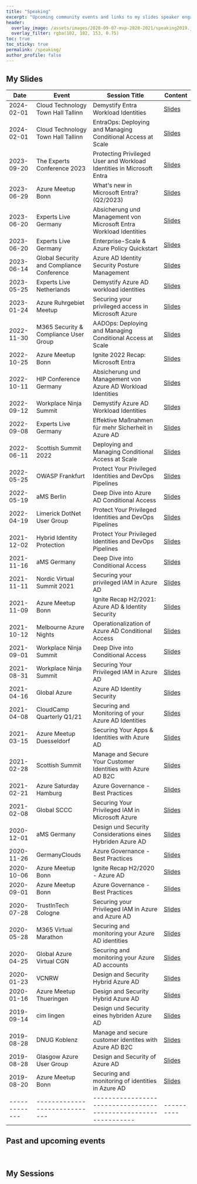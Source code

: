 ```yaml
---
title: "Speaking"
excerpt: "Upcoming community events and links to my slides speaker engagements"
header:
  overlay_image: /assets/images/2020-09-07-mvp-2020-2021/speaking2019.jpeg
  overlay_filter: rgba(102, 102, 153, 0.75)
toc: true
toc_sticky: true  
permalink: /speaking/
author_profile: false
---
```


## My Slides

| Date        | Event                       | Session Title                                                | Content  |
|-------------|-----------------------------|--------------------------------------------------------------|----------|
| 2024-02-01  | Cloud Technology Town Hall Tallinn | Demystify Entra Workload Identities | [Slides](https://github.com/Cloud-Architekt/meetups/blob/master/2024-02-01%20CTTT%20-%20Demystify-Entra-Workload-Identities.pdf) |  |
| 2024-02-01  | Cloud Technology Town Hall Tallinn | EntraOps: Deploying and Managing Conditional Access at Scale | [Slides](https://github.com/Cloud-Architekt/meetups/blob/master/2024-02-01%20CTTT%20-%20EntraOps-Deploying-Managing-CA-at-Scale.pdf) |  |
| 2023-09-20  | The Experts Conference 2023 | Protecting Privileged User and Workload Identities in Microsoft Entra | [Slides](https://github.com/Cloud-Architekt/meetups/blob/master/2023-09-20%20TEC-Protecting-Privileged-User-Workload-Identities-in-Microsoft%20-Entra.pdf) | |
| 2023-06-29  | Azure Meetup Bonn | What's new in Microsoft Entra? (Q2/2023) | [Slides](https://github.com/Cloud-Architekt/meetups/blob/master/2023-06-29%20AzureBonn-Microsoft-Entra-News.pdf) | |
| 2023-06-20  | Experts Live Germany | Absicherung und Management von Microsoft Entra Workload Identities | [Slides](https://github.com/Cloud-Architekt/meetups/blob/master/2023-06-20%20Experts%20Live%20DE%20-%20Absicherung-Management-Workload-Identities.pdf) | |
| 2023-06-20  | Experts Live Germany | Enterprise-Scale & Azure Policy Quickstart | [Slides](https://github.com/Cloud-Architekt/meetups/blob/master/2023-06-20%20Experts%20Live%20DE%20-%20Enterprise-Scale-Azure-Policies-QuickStart.pdf) | |
| 2023-06-14  | Global Security and Compliance Conference | Azure AD Identity Security Posture Management | [Slides](https://github.com/Cloud-Architekt/meetups/blob/master/2023-06-14%20GSCC-AzureAD-Security-Posture-Management.pdf) | |
| 2023-05-25  | Experts Live Netherlands    | Demystify Azure AD workload identities | [Slides](https://github.com/Cloud-Architekt/meetups/blob/master/2023-05-25%20ExpertsLiveNL%20Demystify-Workload-Identities.pdf) | |
| 2023-01-24  | Azure Ruhrgebiet Meetup     | Securing your privileged access in Microsoft Azure           | [Slides](https://github.com/Cloud-Architekt/meetups/blob/master/2023-01-24%20Azure-Ruhrgebiet%20-%20Securing-privileged-access-Azure.pdf) | |
| 2022-11-30  | M365 Security & Compliance User Group    | AADOps: Deploying and Managing Conditional Access at Scale | [Slides](https://github.com/Cloud-Architekt/meetups/blob/master/2022-11-30%20M365SANDCUG-AADOps-Operationalization-of-Conditional%20Access.pdf) | |
| 2022-10-25  | Azure Meetup Bonn           | Ignite 2022 Recap: Microsoft Entra                           | [Slides](https://github.com/Cloud-Architekt/meetups/blob/master/2022-10-25%20AzBonn-Ignite-Recap-2022.pdf) | |
| 2022-10-11  | HIP Conference Germany      | Absicherung und Management von Azure AD Workload Identities  | [Slides](https://github.com/Cloud-Architekt/meetups/blob/master/2022-10-11%20HIPGermany-Absicherung-und-Management-AzureAD-WorkloadIdentities.pdf) | |
| 2022-09-12  | Workplace Ninja Summit      | Demystify Azure AD Workload Identities                       | [Slides](https://github.com/Cloud-Architekt/meetups/blob/master/2022-09-12%20WPNinjaSummit-Demystify-AzureAD-Workload-Identities.pdf) | |
| 2022-09-08  | Experts Live Germany        | Effektive Maßnahmen für mehr Sicherheit in Azure AD          | [Slides](https://github.com/Cloud-Architekt/meetups/blob/master/2022-09-08%20ExpertsLiveGermany-Effektive-Massnahmen-fuer-mehr-AAD-Sicherheit.pdf) | |
| 2022-06-11  | Scottish Summit 2022        | Deploying and Managing Conditional Access at Scale           | [Slides](https://github.com/Cloud-Architekt/meetups/blob/master/2022-06-10%20ScottishSummit-Deploying-and-Managing-ConditionalAccess-at-Scale.pdf) | |
| 2022-05-25  | OWASP Frankfurt             | Protect Your Privileged Identities and DevOps Pipelines      | [Slides](https://github.com/Cloud-Architekt/meetups/blob/master/2022-05-25%20OWASP%20Frankfurt%20-%20Securing%20Azure%20AD.pdf) | |
| 2022-05-19  | aMS Berlin                  | Deep Dive into Azure AD Conditional Access                   | [Slides](https://github.com/Cloud-Architekt/meetups/blob/master/2022-05-19%20aMS%20Berlin%20-%20Deep%20Dive%20Conditional%20Access.pdf) |
| 2022-04-19  | Limerick DotNet User Group  | Protect Your Privileged Identities and DevOps Pipelines      | [Slides](https://github.com/Cloud-Architekt/meetups/blob/master/2022-04-19%20LDNA%20-%20Protect-Your-Privileged-IAM-and-DevOps-Pipelines.pdf) |
| 2021-12-02  | Hybrid Identity Protection  | Protect Your Privileged Identities and DevOps Pipelines      | [Slides](https://github.com/Cloud-Architekt/meetups/blob/master/2021-12-02%20HIPC%20-%20Securing-privileged-identities-and-pipelines.pdf) |
| 2021-11-16  | aMS Germany                 | Deep Dive into Conditional Access                            | [Slides](https://github.com/Cloud-Architekt/meetups/blob/master/2021-11-16%20aMS%20Germany%20-%20Deep%20Dive%20Conditional%20Access.pdf) |
| 2021-11-11  | Nordic Virtual Summit 2021  | Securing your privileged IAM in Azure AD                     | [Slides](https://github.com/Cloud-Architekt/meetups/blob/master/2021-11-11%20NVSummit%20-%20Securing-privileged-identities-and-access-in-AAD.pdf) |
| 2021-11-09  | Azure Meetup Bonn           | Ignite Recap H2/2021: Azure AD & Identity Security           | [Slides](https://github.com/Cloud-Architekt/meetups/blob/master/2021-11-09%20AzBonn-Ignite-Recap-2021.pdf) |
| 2021-10-12  | Melbourne Azure Nights      | Operationalization of Azure AD Conditional Access            | [Slides](https://github.com/Cloud-Architekt/meetups/blob/master/2021-10-12%20MelbourneAzureNights%20-%20AADOps%20Operationalization%20of%20CA.pdf) |
| 2021-09-01  | Workplace Ninja Summit      | Deep Dive into Conditional Access                            | [Slides](https://github.com/Cloud-Architekt/meetups/blob/master/2021-09-01%20WPNinjaS%20-%20Deep-Dive-Conditional-Access.pdf) |
| 2021-08-31  | Workplace Ninja Summit      | Securing Your Privileged IAM in Azure AD                     | [Slides](https://github.com/Cloud-Architekt/meetups/blob/master/2021-08-31%20WPNinjaS%20-%20Securing-your-privileged-IAM-AzureAD.pdf) |
| 2021-04-16  | Global Azure                | Azure AD Identity Security                                   | [Slides](https://github.com/Cloud-Architekt/meetups/blob/master/2021-04-16%20Global%20Azure%20-%20Azure%20AD%20Identity%20Security.pdf) |
| 2021-04-08  | CloudCamp Quarterly Q1/21   | Securing and Monitoring of your Azure AD Identities          | [Slides](https://github.com/Cloud-Architekt/meetups/blob/master/2021-04-08%20CloudCamp%20Q1%20-%20Securing-and-Monitoring-Your-Identities-with-AzureAD.pdf) |
| 2021-03-15  | Azure Meetup Duesseldorf    | Securing Your Apps & Identities with Azure AD                | [Slides](https://github.com/Cloud-Architekt/meetups/blob/master/2021-03-15%20AzDUS%20-%20Securing-Your-Apps-Identities-with-AzureAD-CA.pdf) |
| 2021-02-28  | Scottish Summit             | Manage and Secure Your Customer Identities with Azure AD B2C | [Slides](https://github.com/Cloud-Architekt/meetups/blob/master/2021-02-27%20Scottish%20Summit%20Manage-and-securing-AzureAD-B2C.pdf) |
| 2021-02-21  | Azure Saturday Hamburg      | Azure Governance - Best Practices                            | [Slides](https://github.com/GregorReimling/Conferences/blob/master/2102%20Azure%20Saturday%20HH%20-%20Azure%20Gov%20Best%20Practices.pdf) |
| 2021-02-08  | Global SCCC                 | Securing Your Privileged IAM in Microsoft Azure              | [Slides](https://github.com/Cloud-Architekt/meetups/blob/master/2021-02-08%20GCC%20Securing-Privileged-Identity-and-Access.pdf) |
| 2020-12-01  | aMS Germany                 | Design und Security Considerations eines Hybriden Azure AD   | [Slides](https://github.com/Cloud-Architekt/meetups/blob/master/2020-12-01%20aMS%20Germany%20-%20Design-Security-hybriden-AzureAD.pdf) |
| 2020-11-26  | GermanyClouds               | Azure Governance - Best Practices                            | [Slides](https://github.com/GregorReimling/Conferences/blob/master/1120%20Azure%20Governance%20Best%20Practice%20GermanyClouds%20with%20Thomas%20Naunheim.pdf) |
| 2020-10-06  | Azure Meetup Bonn           | Ignite Recap H2/2020 - Azure AD                              | [Slides](https://github.com/Cloud-Architekt/meetups/blob/master/2020-10-06%20AzureBonn-Ignite-Recap-AzureAD.pdf) | 
| 2020-09-01  | Azure Meetup Bonn           | Azure Governance - Best Practices                            | [Slides](https://github.com/Cloud-Architekt/meetups/blob/master/2019-08-20%20AzBonn-Securing-and-monitoring-AAD.pdf) | 
| 2020-07-28  | TrustInTech Cologne         | Securing your Privileged IAM in Azure and Azure AD           | [Slides](https://github.com/Cloud-Architekt/meetups/blob/master/2020-07-28-TrustInTech%20Securing-your-privileged-identity-and-access-Azure.pdf) | 
| 2020-05-28  | M365 Virtual Marathon       | Securing and monitoring your Azure AD identities             | [Slides](https://github.com/Cloud-Architekt/meetups/blob/master/2020-05-27%20M365VM%20-%20Securing-and-Monitoring-AzureAD-identities.pdf) | 
| 2020-04-25  | Global Azure Virtual CGN    | Securing and monitoring your Azure AD accounts               | [Slides](https://github.com/Cloud-Architekt/meetups/blob/master/2020-04-25%20Global-Azure-Securing-and-Monitoring-AzureAD-Identities.pdf) | 
| 2020-01-23  | VCNRW                       | Design and Security Hybrid Azure AD                          | [Slides](https://github.com/Cloud-Architekt/meetups/blob/master/2020-01-23%20vcnrw-Design-Security-hybriden-AzureAD.pdf) | 
| 2020-01-16  | Azure Meetup Thueringen     | Design and Security Hybrid Azure AD                          | [Slides](https://github.com/Cloud-Architekt/meetups/blob/master/2020-01-16%20Az-Thueringen-Design-Security-Hybrid-AzureAD.pdf) | 
| 2019-09-14  | cim lingen                  | Design und Security eines hybriden Azure AD                  | [Slides](https://github.com/Cloud-Architekt/meetups/blob/master/2019-09-14%20cimlingen-Design%20und%20Security%20eines%20hybriden%20Azure%20AD.pdf) |
| 2019-08-28  | DNUG Koblenz                | Manage and secure customer identites with Azure AD B2C       | [Slides](https://github.com/Cloud-Architekt/meetups/blob/master/2019-12-11%20DNUGKoblenz-Manage-and-securing-AzureAD-B2C.pdf) | 
| 2019-08-28  | Glasgow Azure User Group    | Design and Security of Azure AD                              | [Slides](https://github.com/Cloud-Architekt/meetups/blob/master/2019-08-28%20GAUG-Hybrid%20Identity%20design%20and%20security.pdf) | 
| 2019-08-20  | Azure Meetup Bonn           | Securing and monitoring of identities in Azure AD            | [Slides](https://github.com/Cloud-Architekt/meetups/blob/master/2019-08-20%20AzBonn-Securing-and-monitoring-AAD.pdf) |
|-------------|-----------------------------|--------------------------------------------------------------|----------|

## Past and upcoming events
<script type="text/javascript" src="https://sessionize.com/api/speaker/events/69a89ff8-d069-43d3-bb82-e545f29a17f1/0x0x3fb393x"></script>
<br/>

## My Sessions
   <script type="text/javascript" src="https://sessionize.com/api/speaker/sessions/69a89ff8-d069-43d3-bb82-e545f29a17f1/0x0x3fb393x"></script>
